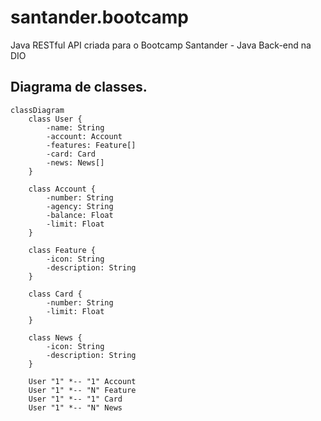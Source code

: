 # santander.bootcamp
Java RESTful API criada para o Bootcamp Santander - Java Back-end na DIO

## Diagrama de classes.

```mermaid
classDiagram
    class User {
        -name: String
        -account: Account
        -features: Feature[]
        -card: Card
        -news: News[]
    }

    class Account {
        -number: String
        -agency: String
        -balance: Float
        -limit: Float
    }

    class Feature {
        -icon: String
        -description: String
    }

    class Card {
        -number: String
        -limit: Float
    }

    class News {
        -icon: String
        -description: String
    }

    User "1" *-- "1" Account
    User "1" *-- "N" Feature
    User "1" *-- "1" Card
    User "1" *-- "N" News
```
